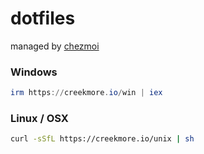# dotfiles

managed by [chezmoi](https://www.chezmoi.io/)

### Windows
```powershell
irm https://creekmore.io/win | iex
```

### Linux / OSX
```bash
curl -sSfL https://creekmore.io/unix | sh
```